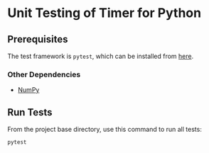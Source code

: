 # Unit Testing of Timer for Python
## Prerequisites
The test framework is `pytest`, which can be installed from [here](https://docs.pytest.org/en/stable/getting-started.html).

### Other Dependencies
* [NumPy](https://numpy.org)

## Run Tests
From the project base directory, use this command to run all tests:

```shell
pytest
```
